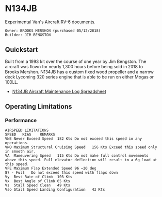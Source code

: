 # N134JB
Experimental Van's Aircraft RV-6 documents.

```
Owner: BROOKS MERSHON (purchased 05/12/2018)
Builder: JIM BENGSTON
```

## Quickstart

Built from a 1993 kit over the course of one year by Jim Bengston. The aircraft was flown for nearly 1,300 hours before being sold in 2018 to Brooks Mershon. N134JB has a custom fixed wood propeller and a narrow deck Lycoming 320 series engine that is able to be run on either Mogas or 100LL.

* [N134JB Aircraft Maintenance Log Spreadsheet](https://docs.google.com/spreadsheets/d/1Sqdb2azWLtiDmsB1kTmBeQn0X5Zit3Ya7j0iPgAK_sE/edit#gid=0)


## Operating Limitations

### Performance

```
AIRSPEED LIMITATIONS
SPEED	KIAS	REMARKS
VNE	Never Exceed Speed	182 Kts	Do not exceed this speed in any operations.
VNO	Maximum Structural Cruising Speed	156 Kts	Exceed this speed only in smooth air.
VA	Maneuvering Speed	115 Kts	Do not make full control movements above this speed. Full elevator deflection will result in a 6g load at this speed.
VFE	Maximum Flap Extended Speed	96 –20 deg
87 - Full	Do not exceed this speed with flaps down
Vy	Best Rate of Climb	103 Kts	
Vx	Best Angle of Climb	65 Kts	
Vs	Stall Speed Clean	49 Kts	
Vso	Stall Speed Landing Configuration	43 Kts
```

